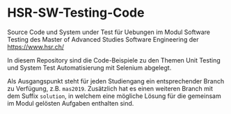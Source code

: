 # HSR-SW-Testing-Code
Source Code und System under Test für Uebungen im Modul Software Testing des Master of Advanced Studies Software Engineering der https://www.hsr.ch/

In diesem Repository sind die Code-Beispiele zu den Themen Unit Testing und System Test Automatisierung mit Selenium abgelegt.

Als Ausgangspunkt steht für jeden Studiengang ein entsprechender Branch zu Verfügung, z.B. `mas2019`. Zusätzlich hat es einen weiteren Branch mit dem Suffix `solution`, in welchem eine mögliche Lösung für die gemeinsam im Modul gelösten Aufgaben enthalten sind.
 